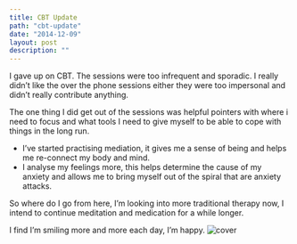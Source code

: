 ```yaml
---
title: CBT Update
path: "cbt-update"
date: "2014-12-09"
layout: post
description: ""
---
```

I gave up on CBT. The sessions were too infrequent and sporadic. I really didn’t like the over the phone sessions either they were too impersonal and didn’t really contribute anything.

The one thing I did get out of the sessions was helpful pointers with where i need to focus and what tools I need to give myself to be able to cope with things in the long run.

* I’ve started practising mediation, it gives me a sense of being and helps me re-connect my body and mind.
* I analyse my feelings more, this helps determine the cause of my anxiety and allows me to bring myself out of the spiral that are anxiety attacks.

So where do I go from here, I’m looking into more traditional therapy now, I intend to continue meditation and medication for a while longer.

I find I’m smiling more and more each day, I’m happy.
![cover](http://i.imgur.com/asZWXi4.jpg)
